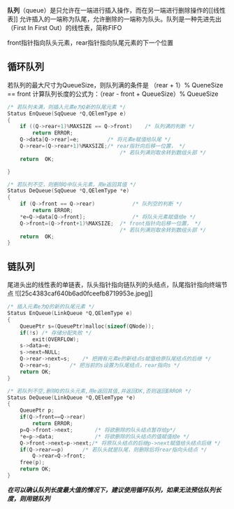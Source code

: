 **队列**（queue）是只允许在一端进行插入操作，而在另一端进行删除操作的[[线性表]]
允许插入的一端称为队尾，允许删除的一端称为队头。队列是一种先进先出（First In First Out）的线性表，简称FIFO

front指针指向队头元素，rear指针指向队尾元素的下一个位置
## 循环队列
若队列的最大尺寸为QueueSize，则队列满的条件是 （rear + 1）% QueneSize == front
计算队列长度的公式为：（rear - front + QueueSize）% QueueSize
```cpp
/* 若队列未满，则插入元素e为Q新的队尾元素 */
Status EnQueue(SqQueue *Q,QElemType e)
{
    if ((Q->rear+1)%MAXSIZE == Q->front)    /* 队列满的判断 */
        return ERROR;
	Q->data[Q->rear]=e;         /* 将元素e赋值给队尾 */
	Q->rear=(Q->rear+1)%MAXSIZE;/* rear指针向后移一位置， */
	                                /* 若队列满则取余转到数组头部 */
    return  OK;

}

/* 若队列不空，则删除Q中队头元素，用e返回其值 */
Status DeQueue(SqQueue *Q,QElemType *e)
{
    if (Q->front == Q->rear)            /* 队列空的判断 */
        return ERROR;
    *e=Q->data[Q->front];               /* 将队头元素赋值给e */
    Q->front=(Q->front+1)%MAXSIZE;  /* front指针向后移一位置， */
                                    /* 若队列满则取余转到数组头部 */
    return  OK;
}
```

## 链队列
尾进头出的线性表的单链表，队头指针指向链队列的头结点，队尾指针指向终端节点
![[25c4383caf640b6ad0fceefb8719953e.jpeg]]
```cpp
/* 插入元素e为Q的新的队尾元素 */
Status EnQueue(LinkQueue *Q,QElemType e)
{
    QueuePtr s=(QueuePtr)malloc(sizeof(QNode));
    if(!s) /* 存储分配失败 */
        exit(OVERFLOW);
    s->data=e;
    s->next=NULL;
    Q->rear->next=s;    /* 把拥有元素e的新结点s赋值给原队尾结点的后继 */
    Q->rear=s;      /* 把当前的s设置为队尾结点，rear指向s */
    return OK;
} 

/* 若队列不空,删除Q的队头元素,用e返回其值,并返回OK,否则返回ERROR */
Status DeQueue(LinkQueue *Q,QElemType *e)
{
    QueuePtr p;
    if(Q->front==Q->rear)
        return ERROR;
    p=Q->front->next;       /* 将欲删除的队头结点暂存给p*/
    *e=p->data;             /* 将欲删除的队头结点的值赋值给e */
    Q->front->next=p->next;/* 将原队头结点的后继p->next赋值给头结点后继 */
    if(Q->rear==p)      /* 若队头就是队尾，则删除后将rear指向头结点 */
        Q->rear=Q->front;
    free(p);
    return OK;
}
```

***在可以确认队列长度最大值的情况下，建议使用循环队列，如果无法预估队列长度，则用链队列***

